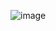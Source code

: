 ![image](https://user-images.githubusercontent.com/83406220/123757037-846a9a80-d8f8-11eb-99c5-6e376116c22d.png)
